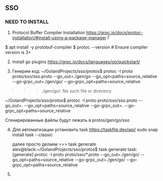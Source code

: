 ## SSO

### NEED TO INSTALL 
1. Protocol Buffer Compiler Installation
https://grpc.io/docs/protoc-installation/#install-using-a-package-manager Г

$ apt install -y protobuf-compiler
$ protoc --version  # Ensure compiler version is 3+

2. Install go plugins 
https://grpc.io/docs/languages/go/quickstart/

3. Генерим код:
~/GolandProjects/sso/protos$ protoc -I proto proto/sso/sso.proto --go_out=./gen/go --go_opt=paths=source_relative --go-grpc_out=./gen/go/ --go-grpc_opt=paths=source_relative
>>> ./gen/go/: No such file or directory

~/GolandProjects/sso/protos$
protoc -I proto proto/sso/sso.proto --go_out=. --go_opt=paths=source_relative --go-grpc_out=. --go-grpc_opt=paths=source_relative

Сгенирированные файлы будут лежать в protos/gen/go/sso 

4. Для автоматизации установить task
   https://taskfile.dev/api/
   sudo snap install task --classic
   
   далее просто делаем >>>  task generate
   alex@black:~/GolandProjects/sso/protos$ task generate
   task: [generate] protoc -I proto proto/sso/*.proto --go_out=./gen/go/ --go_opt=paths=source_relative --go-grpc_out=./gen/go/ --go-grpc_opt=paths=source_relative

5. 